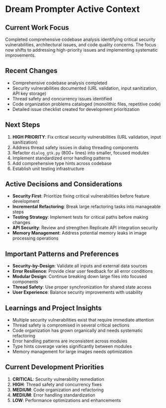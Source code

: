 # Dream Prompter Active Context

## Current Work Focus
Completed comprehensive codebase analysis identifying critical security vulnerabilities, architectural issues, and code quality concerns. The focus now shifts to addressing high-priority issues and implementing systematic improvements.

## Recent Changes
- Comprehensive codebase analysis completed
- Security vulnerabilities documented (URL validation, input sanitization, API key storage)
- Thread safety and concurrency issues identified
- Code organization problems cataloged (monolithic files, repetitive code)
- Detailed issue checklist created for development prioritization

## Next Steps
1. **HIGH PRIORITY**: Fix critical security vulnerabilities (URL validation, input sanitization)
2. Address thread safety issues in dialog threading components
3. Refactor `dialog_gtk.py` (800+ lines) into smaller, focused modules
4. Implement standardized error handling patterns
5. Add comprehensive type hints across codebase
6. Establish unit testing infrastructure

## Active Decisions and Considerations
- **Security First**: Prioritize fixing critical vulnerabilities before feature development
- **Incremental Refactoring**: Break large refactoring tasks into manageable steps
- **Testing Strategy**: Implement tests for critical paths before making changes
- **API Security**: Review and strengthen Replicate API integration security
- **Memory Management**: Address potential memory leaks in image processing operations

## Important Patterns and Preferences
- **Security-by-Design**: Validate all inputs and external data sources
- **Error Resilience**: Provide clear user feedback for all error conditions
- **Modular Design**: Continue breaking down large files into focused components
- **Thread Safety**: Use proper synchronization for shared state access
- **User Experience**: Balance security improvements with usability

## Learnings and Project Insights
- Multiple security vulnerabilities exist that require immediate attention
- Thread safety is compromised in several critical sections
- Code organization has grown organically and needs systematic refactoring
- Error handling patterns are inconsistent across modules
- Type hints coverage varies significantly between modules
- Memory management for large images needs optimization

## Current Development Priorities
1. **CRITICAL**: Security vulnerability remediation
2. **HIGH**: Thread safety and concurrency fixes
3. **MEDIUM**: Code organization and refactoring
4. **MEDIUM**: Error handling standardization
5. **LOW**: Performance optimizations and enhancements
